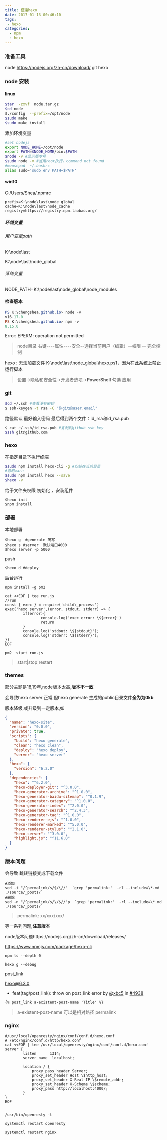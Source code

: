 ```yaml
---
title: 搭建hexo
date: 2017-01-13 00:46:10
tags: 
 - hexo
categories: 
  - npm
  - hexo
---
```






### 准备工具

node https://nodejs.org/zh-cn/download/
git
hexo

### node 安装

#### linux

``` bash
$tar  -zxvf  node.tar.gz
$cd node
$./config  --prefix=/opt/node
$sudo make
$sudo make install
```
添加环境变量
```bash
#set nodejs
export NODE_HOME=/opt/node
export PATH=$NODE_HOME/bin:$PATH
$node -v #显示版本号
$sudo node -v #当用root执行，commond not found
#mousepad  ~/.bashrc
alias sudo='sudo env PATH=$PATH'
```
 <!--more--> 

#### win10

‪C:/Users/Shea/.npmrc

```
prefix=K:\node\last\node_global
cache=K:\node\last\node_cache
registry=https://registry.npm.taobao.org/
```

##### 环境变量

###### 用户变量path

K:\node\last

K:\node\last\node_global

###### 系统变量

NODE_PATH=K:\node\last\node_global\node_modules

#### 检查版本

```powershell
PS K:\chengshea.github.io> node -v
v16.17.0
PS K:\chengshea.github.io> npm -v
8.15.0
```

Error: EPERM: operation not permitted
> node目录 右键----属性----安全--选择当前用户（编辑）--权限 -- 完全控制




hexo : 无法加载文件 K:\node\last\node_global\hexo.ps1，因为在此系统上禁止运行脚本

> 设置->隐私和安全性->开发者选项->**PowerShell** 勾选 应用



### git


``` bash
$cd ~/.ssh #查看没有密钥
$ ssh-keygen -t rsa -C "你git的user.email"
```
路径默认 最好输入密码
最后得到两个文件：id_rsa和id_rsa.pub

``` bash
$ cat ~/.ssh/id_rsa.pub #复制到github ssh key 
$ssh git@github.com  
```

### hexo
在指定目录下执行终端
```bash
$sudo npm install hexo-cli -g #安装在当前目录
#忽略warn
$sudo npm install hexo --save
$hexo -v
```
给予文件夹权限
初始化 ，安装组件
```
$hexo init
$npm install
```
### 部署
本地部署
```
$hexo g  #generate 简写
$hexo s #server  默认端口4000
$hexo server -p 5000
```
push 

```
$hexo d #deploy
```

后台运行

```
npm install -g pm2

cat <<EOF | tee run.js
//run
const { exec } = require('child\_process')
exec('hexo server',(error, stdout, stderr) => {
        if(error){
                console.log('exec error: \${error}')
                return
        }
        console.log('stdout: \${stdout}');
        console.log('stderr: \${stderr}');
})
EOF

pm2  start run.js
```

> start|stop|restart







### themes

部分主题是18,19年,node版本太高,**版本不一致**

会导致hexo server 正常,但hexo generate 生成的public目录文件**全为为0kb**

版本降级,或升级到一定版本,如

```json
{
  "name": "hexo-site",
  "version": "0.0.0",
  "private": true,
  "scripts": {
    "build": "hexo generate",
    "clean": "hexo clean",
    "deploy": "hexo deploy",
    "server": "hexo server"
  },
  "hexo": {
    "version": "6.2.0"
  },
  "dependencies": {
    "hexo": "^6.2.0",
    "hexo-deployer-git": "^3.0.0",
    "hexo-generator-archive": "^1.0.0",
    "hexo-generator-baidu-sitemap": "^0.1.9",
    "hexo-generator-category": "^1.0.0",
    "hexo-generator-index": "^2.0.0",
    "hexo-generator-search": "^2.4.3",
    "hexo-generator-tag": "^1.0.0",
    "hexo-renderer-ejs": "^1.0.0",
    "hexo-renderer-marked": "^5.0.0",
    "hexo-renderer-stylus": "^2.1.0",
    "hexo-server": "^3.0.0",
    "highlight.js": "^11.6.0"
  }
}
```



### 版本问题

会导致 跳转链接变成下载文件

```
#添加
sed -i "/^permalink/s/$/\//"  `grep 'permalink:'  -rl --include=\*.md  ./source/_posts/`
#删除
sed -n "/^permalink/s/\/$//"p  `grep 'permalink:'  -rl --include=\*.md  ./source/_posts/`
```

> permalink: xx/xxx/xxx/

等一系列问题,**注意版本**



node版本问题https://nodejs.org/zh-cn/download/releases/

https://www.npmjs.com/package/hexo-cli

```
npm ls --depth 0

hexo g --debug
```



post_link

hexo@6.3.0

- feat(tag/post_link): throw on post_link error by [@xbc5](https://github.com/xbc5) in [#4938](https://github.com/hexojs/hexo/pull/4938)

```
{% post_link a-existent-post-name 'Title' %}
```

>a-existent-post-name  可以是相对路径 permalink





### nginx

```
#/usr/local/openresty/nginx/conf/conf.d/hexo.conf
# /etc/nginx/conf.d/http/hexo.conf
cat <<EOF | tee /usr/local/openresty/nginx/conf/conf.d/hexo.conf
server {
        listen      1314;
        server_name  localhost;

        location / {
            proxy_pass_header Server;
            proxy_set_header Host \$http_host;
            proxy_set_header X-Real-IP \$remote_addr;
            proxy_set_header X-Scheme \$scheme;
            proxy_pass http://localhost:4000/;
        }
}
EOF


```



```
/usr/bin/openresty -t

systemctl restart openresty

systemctl restart nginx
```

